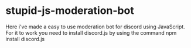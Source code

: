 # stupid-js-moderation-bot
Here i've made a easy to use moderation bot for discord using JavaScript.
For it to work you need to install discord.js by using the command npm install discord.js
